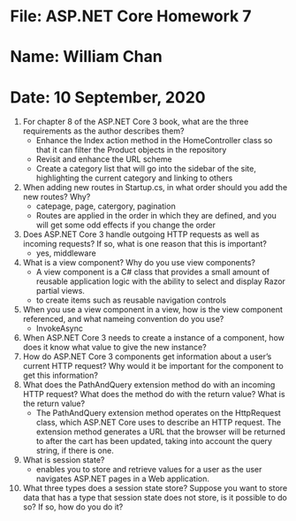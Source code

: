 # File: ASP.NET Core Homework 7
# Name: William Chan
# Date: 10 September, 2020

1. For chapter 8 of the ASP.NET Core 3 book, what are the three requirements as the author describes
them?
	- Enhance the Index action method in the HomeController class so that it can filter the Product objects in the
repository
	- Revisit and enhance the URL scheme
	- Create a category list that will go into the sidebar of the site, highlighting the current category and linking to
others
2. When adding new routes in Startup.cs, in what order should you add the new routes? Why?
	- catepage, page, catergory, pagination
	- Routes are applied in the order in which they are defined, and you will get some odd effects if you change the order
3. Does ASP.NET Core 3 handle outgoing HTTP requests as well as incoming requests? If so, what is one
reason that this is important?
	- yes, middleware
4. What is a view component? Why do you use view components?
	- A view component is a C# class that provides a small amount of reusable application logic with the ability to select and display Razor
partial views.
 	-  to create items such as reusable navigation controls
5. When you use a view component in a view, how is the view component referenced, and what nameing
convention do you use?
	- InvokeAsync
6. When ASP.NET Core 3 needs to create a instance of a component, how does it know what value to give
the new instance?
7. How do ASP.NET Core 3 components get information about a user’s current HTTP request? Why
would it be important for the component to get this information?
8. What does the PathAndQuery extension method do with an incoming HTTP request? What does the
method do with the return value? What is the return value?
	- The PathAndQuery extension method operates on the HttpRequest class, which ASP.NET Core uses to describe an HTTP
request. The extension method generates a URL that the browser will be returned to after the cart has been updated, taking into
account the query string, if there is one. 
9. What is session state?
	- enables you to store and retrieve values for a user as the user navigates ASP.NET pages in a Web application. 
10. What three types does a session state store? Suppose you want to store data that has a type that
session state does not store, is it possible to do so? If so, how do you do it?
